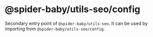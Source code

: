 # @spider-baby/utils-seo/config

Secondary entry point of `@spider-baby/utils-seo`. It can be used by importing from `@spider-baby/utils-seo/config`.
